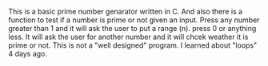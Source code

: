 This is a basic prime number genarator written in C. And also there is a function to test if a number is prime or not given an input. Press any number greater than 1 and it will ask the user to put a range (n).
press 0 or anything less. It will ask the user for another number and it will chcek weather it is prime or not.
This is not a "well designed" program. I learned about "loops" 4 days ago.
